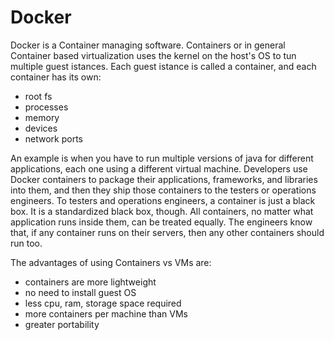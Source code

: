 # Docker
Docker is a Container managing software. Containers or in general Container based virtualization uses the kernel on the host's OS to tun multiple guest istances. Each guest istance is called a container, and each container has its own:
- root fs
- processes
- memory
- devices
- network ports

An example is when you have to run multiple versions of java for different applications, each one using a different virtual machine.
Developers use Docker containers to package their applications, frameworks, and
libraries into them, and then they ship those containers to the testers or operations
engineers. To testers and operations engineers, a container is just a black box. It is a standardized black box, though. All containers, no matter what application runs
inside them, can be treated equally. The engineers know that, if any container runs on their servers, then any other containers should run too.

The advantages of using Containers vs VMs are:
- containers are more lightweight
- no need to install guest OS
- less cpu, ram, storage space required
- more containers per machine than VMs
- greater portability
